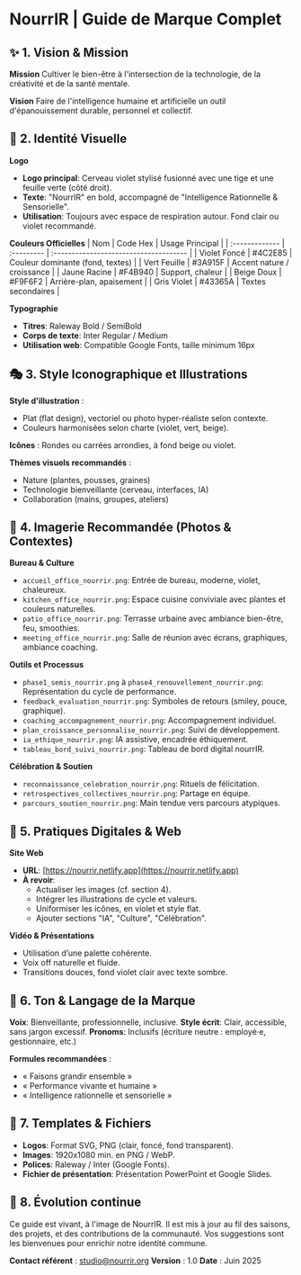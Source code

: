 # NourrIR | Guide de Marque Complet

## ✨ 1. Vision & Mission

**Mission**
Cultiver le bien-être à l'intersection de la technologie, de la créativité et de la santé mentale.

**Vision**
Faire de l'intelligence humaine et artificielle un outil d'épanouissement durable, personnel et collectif.

## 🌿 2. Identité Visuelle

**Logo**
* **Logo principal**: Cerveau violet stylisé fusionné avec une tige et une feuille verte (côté droit).
* **Texte**: "NourrIR" en bold, accompagné de "Intelligence Rationnelle & Sensorielle".
* **Utilisation**: Toujours avec espace de respiration autour. Fond clair ou violet recommandé.

**Couleurs Officielles**
| Nom            | Code Hex   | Usage Principal                        |
| :------------- | :--------- | :------------------------------------- |
| Violet Foncé   | #4C2E85    | Couleur dominante (fond, textes)       |
| Vert Feuille   | #3A915F    | Accent nature / croissance             |
| Jaune Racine   | #F4B940    | Support, chaleur                       |
| Beige Doux     | #F9F6F2    | Arrière-plan, apaisement              |
| Gris Violet    | #43365A    | Textes secondaires                     |

**Typographie**
* **Titres**: Raleway Bold / SemiBold
* **Corps de texte**: Inter Regular / Medium
* **Utilisation web**: Compatible Google Fonts, taille minimum 16px

## 🎭 3. Style Iconographique et Illustrations

**Style d’illustration** :
* Plat (flat design), vectoriel ou photo hyper-réaliste selon contexte.
* Couleurs harmonisées selon charte (violet, vert, beige).

**Icônes** : Rondes ou carrées arrondies, à fond beige ou violet.

**Thèmes visuels recommandés** :
* Nature (plantes, pousses, graines)
* Technologie bienveillante (cerveau, interfaces, IA)
* Collaboration (mains, groupes, ateliers)

## 📅 4. Imagerie Recommandée (Photos & Contextes)

**Bureau & Culture**
* `accueil_office_nourrir.png`: Entrée de bureau, moderne, violet, chaleureux.
* `kitchen_office_nourrir.png`: Espace cuisine conviviale avec plantes et couleurs naturelles.
* `patio_office_nourrir.png`: Terrasse urbaine avec ambiance bien-être, feu, smoothies.
* `meeting_office_nourrir.png`: Salle de réunion avec écrans, graphiques, ambiance coaching.

**Outils et Processus**
* `phase1_semis_nourrir.png` à `phase4_renouvellement_nourrir.png`: Représentation du cycle de performance.
* `feedback_evaluation_nourrir.png`: Symboles de retours (smiley, pouce, graphique).
* `coaching_accompagnement_nourrir.png`: Accompagnement individuel.
* `plan_croissance_personnalise_nourrir.png`: Suivi de développement.
* `ia_ethique_nourrir.png`: IA assistive, encadrée éthiquement.
* `tableau_bord_suivi_nourrir.png`: Tableau de bord digital nourrIR.

**Célébration & Soutien**
* `reconnaissance_celebration_nourrir.png`: Rituels de félicitation.
* `retrospectives_collectives_nourrir.png`: Partage en équipe.
* `parcours_soutien_nourrir.png`: Main tendue vers parcours atypiques.

## 📱 5. Pratiques Digitales & Web

**Site Web**
* **URL**: [https://nourrir.netlify.app](https://nourrir.netlify.app)
* **À revoir**:
    * Actualiser les images (cf. section 4).
    * Intégrer les illustrations de cycle et valeurs.
    * Uniformiser les icônes, en violet et style flat.
    * Ajouter sections "IA", "Culture", "Célébration".

**Vidéo & Présentations**
* Utilisation d’une palette cohérente.
* Voix off naturelle et fluide.
* Transitions douces, fond violet clair avec texte sombre.

## 🤝 6. Ton & Langage de la Marque

**Voix**: Bienveillante, professionnelle, inclusive.
**Style écrit**: Clair, accessible, sans jargon excessif.
**Pronoms**: Inclusifs (écriture neutre : employé·e, gestionnaire, etc.)

**Formules recommandées** :
* « Faisons grandir ensemble »
* « Performance vivante et humaine »
* « Intelligence rationnelle et sensorielle »

## 📄 7. Templates & Fichiers

* **Logos**: Format SVG, PNG (clair, foncé, fond transparent).
* **Images**: 1920x1080 min. en PNG / WebP.
* **Polices**: Raleway / Inter (Google Fonts).
* **Fichier de présentation**: Présentation PowerPoint et Google Slides.

## 🚀 8. Évolution continue

Ce guide est vivant, à l'image de NourrIR. Il est mis à jour au fil des saisons, des projets, et des contributions de la communauté. Vos suggestions sont les bienvenues pour enrichir notre identité commune.

**Contact référent** :
studio@nourrir.org
**Version** : 1.0
**Date** : Juin 2025